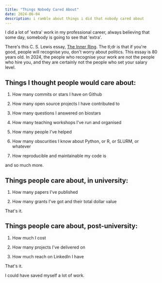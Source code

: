 ```yaml
---
title: "Things Nobody Cared About"
date: 2024-06-04
description: i ramble about things i did that nobody cared about
---
```


I did a lot of 'extra' work in my professional career, always believing that some day, somebody is going to see that 'extra'.

There's this C. S. Lewis essay, [The Inner Ring](https://www.lewissociety.org/innerring/). The tl;dr is that if you're good, people will recognise you, don't worry about politics. This essay is 80 years old. In 2024, the people who recognise your work are not the people who hire you, and they are certainly not the people who set your salary level.

## Things I thought people would care about:

1. How many commits or stars I have on Github

2. How many open source projects I have contributed to

3. How many questions I answered on biostars

4. How many teaching workshops I've run and organised

5. How many people I've helped

6. How many obscurities I know about Python, or R, or SLURM, or whatever

7. How reproducible and maintainable my code is

and so much more.

## Things people care about, in university:

1. How many papers I've published

2. How many grants I've got and their total dollar value

That's it.

## Things people care about, post-university:

1. How much I cost

2. How many projects I've delivered on

3. How much reach on LinkedIn I have

That's it.

I could have saved myself a lot of work.
